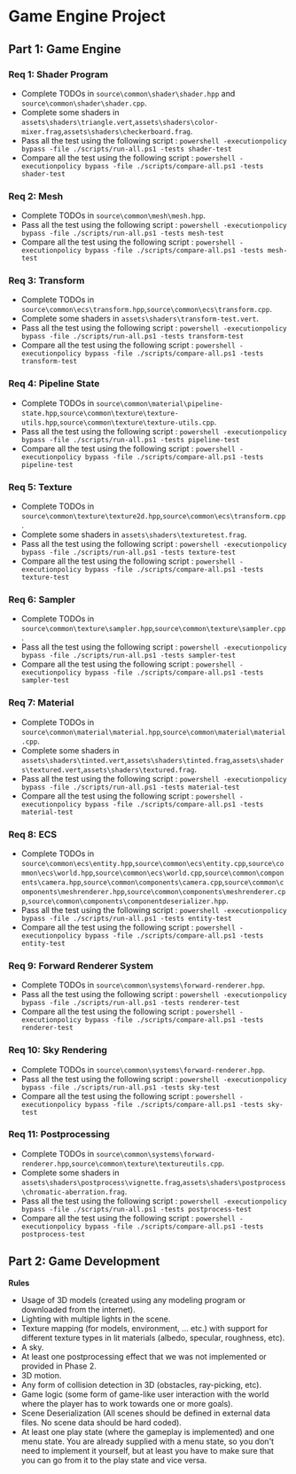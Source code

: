 # Game Engine Project

## Part 1: Game Engine

### Req 1: Shader Program

* Complete TODOs in `source\common\shader\shader.hpp` and `source\common\shader\shader.cpp`.
* Complete some shaders in `assets\shaders\triangle.vert`,`assets\shaders\color-mixer.frag`,`assets\shaders\checkerboard.frag`.
* Pass all the test using the following script : `powershell -executionpolicy bypass -file ./scripts/run-all.ps1 -tests shader-test`
* Compare all the test using the following script : `powershell -executionpolicy bypass -file ./scripts/compare-all.ps1 -tests shader-test`

### Req 2: Mesh

* Complete TODOs in `source\common\mesh\mesh.hpp`.
* Pass all the test using the following script : `powershell -executionpolicy bypass -file ./scripts/run-all.ps1 -tests mesh-test`
* Compare all the test using the following script : `powershell -executionpolicy bypass -file ./scripts/compare-all.ps1 -tests mesh-test`

### Req 3: Transform

* Complete TODOs in `source\common\ecs\transform.hpp`,`source\common\ecs\transform.cpp`.
* Complete some shaders in `assets\shaders\transform-test.vert`.
* Pass all the test using the following script : `powershell -executionpolicy bypass -file ./scripts/run-all.ps1 -tests transform-test`
* Compare all the test using the following script : `powershell -executionpolicy bypass -file ./scripts/compare-all.ps1 -tests transform-test`

### Req 4: Pipeline State

* Complete TODOs in `source\common\material\pipeline-state.hpp`,`source\common\texture\texture-utils.hpp`,`source\common\texture\texture-utils.cpp`.
* Pass all the test using the following script : `powershell -executionpolicy bypass -file ./scripts/run-all.ps1 -tests pipeline-test`
* Compare all the test using the following script : `powershell -executionpolicy bypass -file ./scripts/compare-all.ps1 -tests pipeline-test`

### Req 5: Texture

* Complete TODOs in `source\common\texture\texture2d.hpp`,`source\common\ecs\transform.cpp`.
* Complete some shaders in `assets\shaders\texturetest.frag`.
* Pass all the test using the following script : `powershell -executionpolicy bypass -file ./scripts/run-all.ps1 -tests texture-test`
* Compare all the test using the following script : `powershell -executionpolicy bypass -file ./scripts/compare-all.ps1 -tests texture-test`

### Req 6: Sampler

* Complete TODOs in `source\common\texture\sampler.hpp`,`source\common\texture\sampler.cpp`.
* Pass all the test using the following script : `powershell -executionpolicy bypass -file ./scripts/run-all.ps1 -tests sampler-test`
* Compare all the test using the following script : `powershell -executionpolicy bypass -file ./scripts/compare-all.ps1 -tests sampler-test`

### Req 7: Material

* Complete TODOs in `source\common\material\material.hpp`,`source\common\material\material.cpp`.
* Complete some shaders in `assets\shaders\tinted.vert`,`assets\shaders\tinted.frag`,`assets\shaders\textured.vert`,`assets\shaders\textured.frag`.
* Pass all the test using the following script : `powershell -executionpolicy bypass -file ./scripts/run-all.ps1 -tests material-test`
* Compare all the test using the following script : `powershell -executionpolicy bypass -file ./scripts/compare-all.ps1 -tests material-test`

### Req 8: ECS

* Complete TODOs in `source\common\ecs\entity.hpp`,`source\common\ecs\entity.cpp`,`source\common\ecs\world.hpp`,`source\common\ecs\world.cpp`,`source\common\components\camera.hpp`,`source\common\components\camera.cpp`,`source\common\components\meshrenderer.hpp`,`source\common\components\meshrenderer.cpp`,`source\common\components\componentdeserializer.hpp`.
* Pass all the test using the following script : `powershell -executionpolicy bypass -file ./scripts/run-all.ps1 -tests entity-test`
* Compare all the test using the following script : `powershell -executionpolicy bypass -file ./scripts/compare-all.ps1 -tests entity-test`

### Req 9: Forward Renderer System

* Complete TODOs in `source\common\systems\forward-renderer.hpp`.
* Pass all the test using the following script : `powershell -executionpolicy bypass -file ./scripts/run-all.ps1 -tests renderer-test`
* Compare all the test using the following script : `powershell -executionpolicy bypass -file ./scripts/compare-all.ps1 -tests renderer-test`

### Req 10: Sky Rendering

* Complete TODOs in `source\common\systems\forward-renderer.hpp`.
* Pass all the test using the following script : `powershell -executionpolicy bypass -file ./scripts/run-all.ps1 -tests sky-test`
* Compare all the test using the following script : `powershell -executionpolicy bypass -file ./scripts/compare-all.ps1 -tests sky-test`

### Req 11: Postprocessing

* Complete TODOs in `source\common\systems\forward-renderer.hpp`,`source\common\texture\textureutils.cpp`.
* Complete some shaders in `assets\shaders\postprocess\vignette.frag`,`assets\shaders\postprocess\chromatic-aberration.frag`.
* Pass all the test using the following script : `powershell -executionpolicy bypass -file ./scripts/run-all.ps1 -tests postprocess-test`
* Compare all the test using the following script : `powershell -executionpolicy bypass -file ./scripts/compare-all.ps1 -tests postprocess-test`

## Part 2: Game Development

**Rules**
* Usage of 3D models (created using any modeling program or downloaded from the internet).
* Lighting with multiple lights in the scene.
* Texture mapping (for models, environment, … etc.) with support for different texture types in lit
materials (albedo, specular, roughness, etc).
* A sky.
* At least one postprocessing effect that we was not implemented or provided in Phase 2.
* 3D motion.
* Any form of collision detection in 3D (obstacles, ray-picking, etc).
* Game logic (some form of game-like user interaction with the world where the player has to work
towards one or more goals).
* Scene Deserialization (All scenes should be defined in external data files. No scene data should be
hard coded).
* At least one play state (where the gameplay is implemented) and one menu state. You are already
supplied with a menu state, so you don't need to implement it yourself, but at least you have to make
sure that you can go from it to the play state and vice versa.
